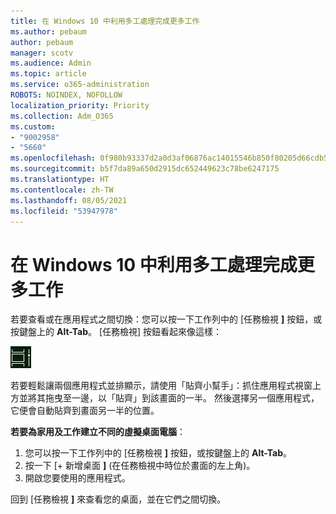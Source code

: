```yaml
---
title: 在 Windows 10 中利用多工處理完成更多工作
ms.author: pebaum
author: pebaum
manager: scotv
ms.audience: Admin
ms.topic: article
ms.service: o365-administration
ROBOTS: NOINDEX, NOFOLLOW
localization_priority: Priority
ms.collection: Adm_O365
ms.custom:
- "9002958"
- "5660"
ms.openlocfilehash: 0f980b93337d2a0d3af06876ac14015546b850f80205d66cdb5c4a6fce162c2e
ms.sourcegitcommit: b5f7da89a650d2915dc652449623c78be6247175
ms.translationtype: HT
ms.contentlocale: zh-TW
ms.lasthandoff: 08/05/2021
ms.locfileid: "53947978"
---
```

# <a name="do-more-with-multitasking-in-windows-10"></a>在 Windows 10 中利用多工處理完成更多工作

若要查看或在應用程式之間切換：您可以按一下工作列中的 [任務檢視 **]** 按鈕，或按鍵盤上的 **Alt-Tab**。 [任務檢視] 按鈕看起來像這樣：

![任務檢視按鈕](media/task-view.png)

若要輕鬆讓兩個應用程式並排顯示，請使用「貼齊小幫手」：抓住應用程式視窗上方並將其拖曳至一邊，以「貼齊」到該畫面的一半。 然後選擇另一個應用程式，它便會自動貼齊到畫面另一半的位置。

**若要為家用及工作建立不同的虛擬桌面電腦**：

1. 您可以按一下工作列中的 [任務檢視 **]** 按鈕，或按鍵盤上的 **Alt-Tab**。
2. 按一下 [+ 新增桌面 **]** (在任務檢視中時位於畫面的左上角)。
3. 開啟您要使用的應用程式。 

回到 [任務檢視 **]** 來查看您的桌面，並在它們之間切換。
